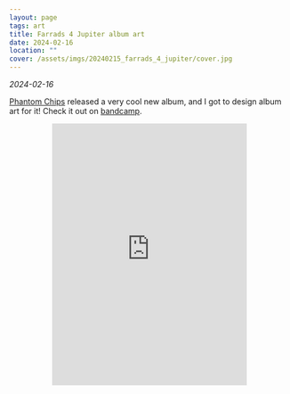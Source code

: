 ```yaml
---
layout: page
tags: art
title: Farrads 4 Jupiter album art
date: 2024-02-16
location: ""
cover: /assets/imgs/20240215_farrads_4_jupiter/cover.jpg
---
```


*2024-02-16*

[Phantom Chips](http://phantomchips.com) released a very cool new album, and I got to
design album art for it! Check it out on [bandcamp](https://artsyrecords.bandcamp.com/album/farrads-4-jupiter).

<center>
<iframe style="border: 0; width: 350px; height: 470px;" src="https://bandcamp.com/EmbeddedPlayer/album=3647886446/size=large/bgcol=ffffff/linkcol=0687f5/tracklist=false/transparent=true/" seamless><a href="https://artsyrecords.bandcamp.com/album/farrads-4-jupiter">Farrads 4 Jupiter by Phantom Chips</a></iframe>
</center>